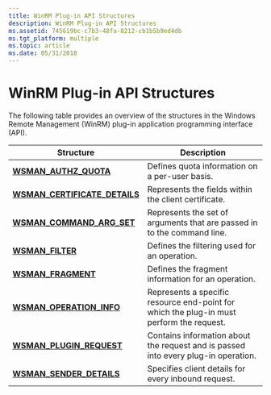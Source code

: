 ```yaml
---
title: WinRM Plug-in API Structures
description: WinRM Plug-in API Structures
ms.assetid: 745619bc-c7b3-48fa-8212-cb1b5b9ed4db
ms.tgt_platform: multiple
ms.topic: article
ms.date: 05/31/2018
---
```


# WinRM Plug-in API Structures

The following table provides an overview of the structures in the Windows Remote Management (WinRM) plug-in application programming interface (API).



| Structure                                                        | Description                                                                              |
|------------------------------------------------------------------|------------------------------------------------------------------------------------------|
| [**WSMAN\_AUTHZ\_QUOTA**](/windows/desktop/api/Wsman/ns-wsman-wsman_authz_quota)                 | Defines quota information on a per-user basis.                                           |
| [**WSMAN\_CERTIFICATE\_DETAILS**](/windows/desktop/api/Wsman/ns-wsman-wsman_certificate_details) | Represents the fields within the client certificate.                                     |
| [**WSMAN\_COMMAND\_ARG\_SET**](/windows/desktop/api/Wsman/ns-wsman-wsman_command_arg_set)        | Represents the set of arguments that are passed in to the command line.                  |
| [**WSMAN\_FILTER**](/windows/desktop/api/Wsman/ns-wsman-wsman_filter)                            | Defines the filtering used for an operation.                                             |
| [**WSMAN\_FRAGMENT**](/windows/desktop/api/Wsman/ns-wsman-wsman_fragment)                        | Defines the fragment information for an operation.                                       |
| [**WSMAN\_OPERATION\_INFO**](/windows/desktop/api/Wsman/ns-wsman-wsman_operation_info)           | Represents a specific resource end-point for which the plug-in must perform the request. |
| [**WSMAN\_PLUGIN\_REQUEST**](/windows/desktop/api/Wsman/ns-wsman-wsman_plugin_request)           | Contains information about the request and is passed into every plug-in operation.       |
| [**WSMAN\_SENDER\_DETAILS**](/windows/desktop/api/Wsman/ns-wsman-wsman_sender_details)           | Specifies client details for every inbound request.                                      |



 

 

 




